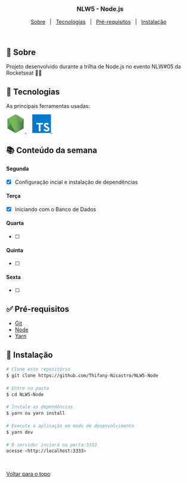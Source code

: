 <div align="center" id="top">
  <h3>NLW5 - Node.js</h3>
</div>

<p align="center">
  <a href="#dart-sobre">Sobre</a> &#xa0; | &#xa0;
  <a href="#rocket-tecnologias">Tecnologias</a> &#xa0; | &#xa0;
  <a href="#white_check_mark-pré-requisitos">Pré-requisitos</a> &#xa0; | &#xa0;
  <a href="#checkered_flag-instalação">Instalação</a> &#xa0;
</p>

<br>

## :dart: Sobre ##

Projeto desenvolvido durante a trilha de Node.js no evento NLW#05 da Rocketseat 🚀💜

## :rocket: Tecnologias ##

As principais ferramentas usadas:

<a href="https://nodejs.org/en/">
  <img width="50" title="Nodejs" alt="Typescript" src="https://raw.githubusercontent.com/github/explore/80688e429a7d4ef2fca1e82350fe8e3517d3494d/topics/nodejs/nodejs.png">
</a> &#xa0; &#xa0;

<a href="https://www.typescriptlang.org">
  <img width="50" title="Typescript" alt="Typescript" src="https://raw.githubusercontent.com/github/explore/80688e429a7d4ef2fca1e82350fe8e3517d3494d/topics/typescript/typescript.png">
</a> &#xa0; &#xa0;

## 📚 Conteúdo da semana

#### Segunda

- [x] Configuração incial e instalação de dependências

#### Terça

- [x] Iniciando com o Banco de Dados

#### Quarta

- [ ] 

#### Quinta

- [ ] 

#### Sexta

- [ ] 

## :white_check_mark: Pré-requisitos ##

- [Git](https://git-scm.com)
- [Node](https://nodejs.org/en/)
- [Yarn](https://yarnpkg.com/)

## :checkered_flag: Instalação ##

```bash
# Clone este repositório
$ git clone https://github.com/Thifany-Nicastro/NLW5-Node

# Entre na pasta
$ cd NLW5-Node

# Instale as dependências
$ yarn ou yarn install

# Execute a aplicação em modo de desenvolvimento
$ yarn dev

# O servidor inciará na porta:3333
acesse <http://localhost:3333>
```

&#xa0;

<a href="#top">Voltar para o topo</a>
